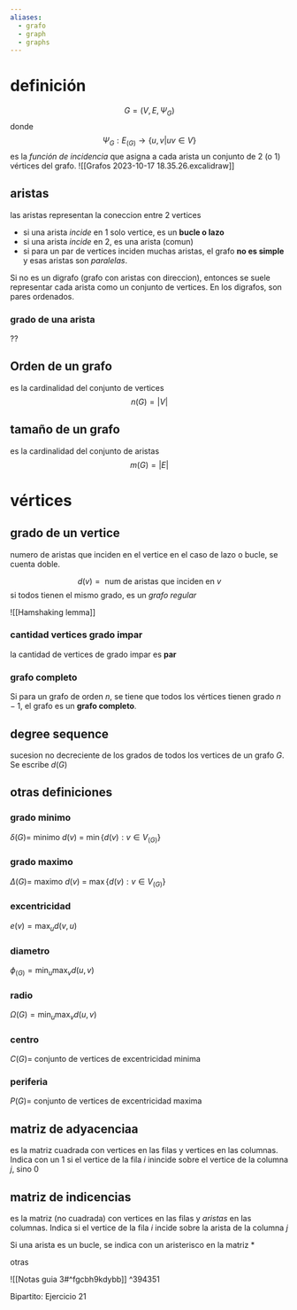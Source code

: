 ```yaml
---
aliases:
  - grafo
  - graph
  - graphs
---
```

# definición
$$
G=(V,E, \Psi_G)
$$
donde
$$
\Psi_G: E_{(G)}\to \{ u,v | uv \in V \}
$$
es la *función de incidencia* que asigna a cada arista un conjunto de 2 (o 1) vértices del grafo.
![[Grafos 2023-10-17 18.35.26.excalidraw]]
## aristas
las aristas representan la coneccion entre 2 vertices
* si una arista *incide* en 1 solo vertice, es un **bucle o lazo**
* si una arista *incide* en 2, es una arista (comun)
* si para un par de vertices inciden muchas aristas, el grafo **no es simple** y esas aristas son *paralelas*.

Si no es un digrafo (grafo con aristas con direccion), entonces se suele representar cada arista como un conjunto de vertices. En los digrafos, son pares ordenados.

### grado de una arista
??

## Orden de un grafo
es la cardinalidad del conjunto de vertices
$$
n(G) = |V|
$$
## tamaño de un grafo
es la cardinalidad del conjunto de aristas
$$
m(G) = |E|
$$
# vértices
## grado de un vertice
numero de aristas que inciden en el vertice
en el caso de lazo o bucle, se cuenta doble.

$$
d(v) = \mbox{ num de aristas que inciden en } v
$$
si todos tienen el mismo grado, es un *grafo regular*

![[Hamshaking lemma]]
### cantidad vertices grado impar
la cantidad de vertices de grado impar es **par**


### grafo completo
Si para un grafo de orden $n$, se tiene que todos los vértices tienen grado $n-1$, el grafo es un **grafo completo**.

## degree sequence
sucesion no decreciente de los grados de todos los vertices de un grafo $G$.  
Se escribe $d(G)$

## otras definiciones

### grado minimo
$\delta(G) =$ minimo $d(v)$ = $\min\{ d(v) : v\in V_{(G)} \}$
### grado maximo
$\Delta(G) =$ maximo $d(v)$ = $\max\{ d(v):v\in V_{(G)} \}$
### excentricidad
$e(v) = \max_u d(v,u)$
### diametro
$\phi_{(G)} = \min_u \max_v d(u,v)$
### radio
$\Omega(G)= \min_u \max_v d(u,v)$ 
### centro
$C(G) =$ conjunto de vertices de excentricidad minima
### periferia
$P(G)=$ conjunto de vertices de excentricidad maxima

## matriz de adyacenciaa
es la matriz cuadrada con vertices en las filas y vertices en las columnas. Indica con un 1 si el vertice de la fila $i$ inincide sobre el vertice de la columna $j$, sino 0

## matriz de indicencias
es la matriz (no cuadrada) con vertices en las filas y *aristas* en las columnas. Indica si el vertice de la fila $i$ incide sobre la arista de la columna $j$

Si una arista es un bucle, se indica con un aristerisco en la matriz \*

otras

![[Notas guia 3#^fgcbh9kdybb]] ^394351


Bipartito:
Ejercicio 21




